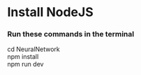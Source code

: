 # Install NodeJS

### Run these commands in the terminal

cd NeuralNetwork  
npm install  
npm run dev
